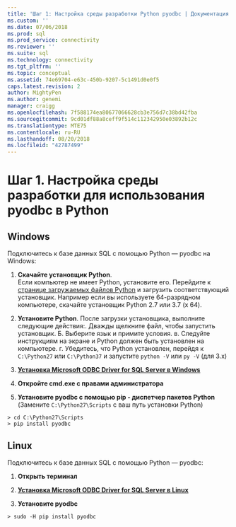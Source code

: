 ```yaml
---
title: 'Шаг 1: Настройка среды разработки Python pyodbc | Документация Майкрософт'
ms.custom: ''
ms.date: 07/06/2018
ms.prod: sql
ms.prod_service: connectivity
ms.reviewer: ''
ms.suite: sql
ms.technology: connectivity
ms.tgt_pltfrm: ''
ms.topic: conceptual
ms.assetid: 74e69704-e63c-450b-9207-5c1491d0e0f5
caps.latest.revision: 2
author: MightyPen
ms.author: genemi
manager: craigg
ms.openlocfilehash: 7f588174ea80677066628cb3e756d7c38bd42fba
ms.sourcegitcommit: 9cd01df88a8ceff9f514c112342950e03892b12c
ms.translationtype: MTE75
ms.contentlocale: ru-RU
ms.lasthandoff: 08/20/2018
ms.locfileid: "42787499"
---
```

# <a name="step-1-configure-development-environment-for-pyodbc-python-development"></a>Шаг 1. Настройка среды разработки для использования pyodbc в Python

## <a name="windows"></a>Windows  
Подключитесь к базе данных SQL с помощью Python — pyodbc на Windows:
  
1. **Скачайте установщик Python**.  
  Если компьютер не имеет Python, установите его. Перейдите к [странице загружаемых файлов Python](https://www.python.org/downloads/windows/) и загрузить соответствующий установщик. Например если вы используете 64-разрядном компьютере, скачайте установщик Python 2.7 или 3.7 (x 64).  
  
2. **Установите Python**.  После загрузки установщика, выполните следующие действия:. Дважды щелкните файл, чтобы запустить установщик. Б. Выберите язык и примите условия. в. Следуйте инструкциям на экране и Python должен быть установлен на компьютере. г. Убедитесь, что Python установлен, перейдя к `C:\Python27` или `C:\Python37` и запустите `python -V` или `py -V` (для 3.x) 
      
3. [**Установка Microsoft ODBC Driver for SQL Server в Windows**](../../odbc/windows/system-requirements-installation-and-driver-files.md#installing-microsoft-odbc-driver-for-sql-server)
  
4. **Откройте cmd.exe с правами администратора**     

5. **Установите pyodbc с помощью pip - диспетчер пакетов Python** (Замените `C:\Python27\Scripts` с ваш путь установки Python)
```  
> cd C:\Python27\Scripts  
> pip install pyodbc  
```  

  
## <a name="linux"></a>Linux 
Подключитесь к базе данных SQL с помощью Python — pyodbc:
  
1. **Открыть терминал**  

2. [**Установка Microsoft ODBC Driver for SQL Server в Linux**](../../odbc/linux-mac/installing-the-microsoft-odbc-driver-for-sql-server.md)

3.  **Установите pyodbc**  
```  
> sudo -H pip install pyodbc
```

